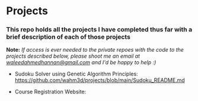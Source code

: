 # Projects
### This repo holds all the projects I have completed thus far with a brief description of each of those projects

**Note:** _If access is ever needed to the private repoes with the code to the projects described below, please shoot me an email at waleedahmedhannan@gmail.com and I'd be happy to help :)_

* Sudoku Solver using Genetic Algorithm Principles: 
https://github.com/wahm3d/projects/blob/main/Sudoku_README.md

* Course Registration Website:




